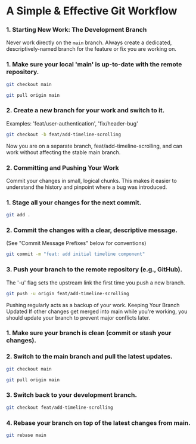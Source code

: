 # A Simple & Effective Git Workflow

### 1. Starting New Work: The Development Branch

Never work directly on the `main` branch. Always create a dedicated, descriptively-named branch for the feature or fix you are working on.

### 1. Make sure your local 'main' is up-to-date with the remote repository.

```bash
git checkout main
```
```bash
git pull origin main
```

### 2. Create a new branch for your work and switch to it.
Examples: 'feat/user-authentication', 'fix/header-bug'
```bash
git checkout -b feat/add-timeline-scrolling
```

Now you are on a separate branch, feat/add-timeline-scrolling, and can work without affecting the stable main branch.

### 2. Committing and Pushing Your Work
Commit your changes in small, logical chunks. This makes it easier to understand the history and pinpoint where a bug was introduced.

### 1. Stage all your changes for the next commit.
```bash
git add .
```
### 2. Commit the changes with a clear, descriptive message.
(See "Commit Message Prefixes" below for conventions)
```bash
git commit -m "feat: add initial timeline component"
```
### 3. Push your branch to the remote repository (e.g., GitHub).
The '-u' flag sets the upstream link the first time you push a new branch.
```bash
git push -u origin feat/add-timeline-scrolling
```
Pushing regularly acts as a backup of your work.
Keeping Your Branch Updated
If other changes get merged into main while you're working, you should update your branch to prevent major conflicts later.

### 1. Make sure your branch is clean (commit or stash your changes).
### 2. Switch to the main branch and pull the latest updates.
```bash
git checkout main
```
```bash
git pull origin main
```
### 3. Switch back to your development branch.
```bash
git checkout feat/add-timeline-scrolling
```
### 4. Rebase your branch on top of the latest changes from main.
```bash
git rebase main
```
